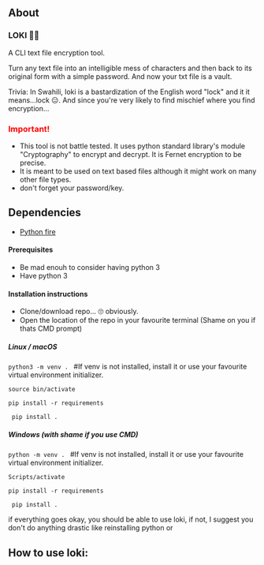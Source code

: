## About

### LOKI 🧙🏾

A CLI text file encryption tool.

Turn any text file into an intelligible mess of characters and then back to its original form with a simple password. And now your txt file is a vault.

Trivia: In Swahili, loki is a bastardization of the English word "lock" and it it means...lock 😑. And since you're very likely to find mischief where you find encryption...

<h3 style="color:red">Important!</h3>  

- This tool is not battle tested. It uses python standard library's module "Cryptography" to encrypt and decrypt. It is Fernet encryption to be precise.  
- It is meant to be used on text based files although it might work on many other file types.
- don't forget your password/key. 

## Dependencies

- [Python fire](https://github.com/google/python-fire/tree/master)



#### Prerequisites
 - Be mad enouh to consider having python 3
 - Have python 3

#### Installation instructions

- Clone/download repo... 🙄 obviously.
- Open the location of the repo in your favourite terminal (Shame on you if thats CMD prompt)

##### **Linux / macOS**
 `python3 -m venv . `  #If venv is not installed, install it or use your favourite virtual environment initializer.  

 `source bin/activate`  

 `pip install -r requirements`

 ` pip install .`

 ##### **Windows (with shame if you use CMD)**
 `python -m venv . `  #If venv is not installed, install it or use your favourite virtual environment initializer. 

 `Scripts/activate`  
 
 `pip install -r requirements`  

 ` pip install .`

 if everything goes okay, you should be able to use loki, if not, I suggest you don't do anything drastic like reinstalling python or 


## How to use loki:

